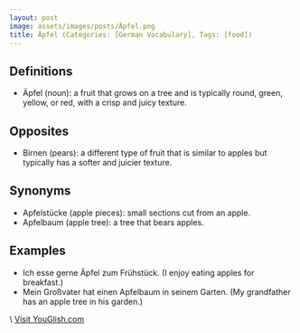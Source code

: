 ```yaml
---
layout: post
image: assets/images/posts/Äpfel.png
title: Äpfel (Categories: [German Vocabulary], Tags: [food])
---
```


## Definitions

- Äpfel (noun): a fruit that grows on a tree and is typically round, green, yellow, or red, with a crisp and juicy texture.

## Opposites

- Birnen (pears): a different type of fruit that is similar to apples but typically has a softer and juicier texture.

## Synonyms

- Apfelstücke (apple pieces): small sections cut from an apple.
- Apfelbaum (apple tree): a tree that bears apples.

## Examples

- Ich esse gerne Äpfel zum Frühstück. (I enjoy eating apples for breakfast.)
- Mein Großvater hat einen Apfelbaum in seinem Garten. (My grandfather has an apple tree in his garden.)

\ <a id="yg-widget-0" class="youglish-widget" data-query="Äpfel" data-lang="german" data-components="8412" data-auto-start="0" data-bkg-color="theme_light" data-title="How%20to%20pronounce%20Äpfel%20in%20German"  rel="nofollow" href="https://youglish.com">Visit YouGlish.com</a><script async src="https://youglish.com/public/emb/widget.js" charset="utf-8"></script>